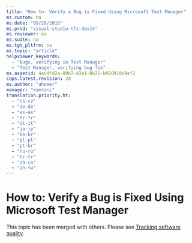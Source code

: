 ```yaml
---
title: "How to: Verify a Bug is Fixed Using Microsoft Test Manager"
ms.custom: na
ms.date: "09/28/2016"
ms.prod: "visual-studio-tfs-dev14"
ms.reviewer: na
ms.suite: na
ms.tgt_pltfrm: na
ms.topic: "article"
helpviewer_keywords: 
  - "bugs, verifying in Test Manager"
  - "Test Manager, verifying bug fix"
ms.assetid: 4ad4fd2a-89b7-43a1-8b21-b020910d9ef2
caps.latest.revision: 28
ms.author: "ahomer"
manager: "kamrani"
translation.priority.ht: 
  - "cs-cz"
  - "de-de"
  - "es-es"
  - "fr-fr"
  - "it-it"
  - "ja-jp"
  - "ko-kr"
  - "pl-pl"
  - "pt-br"
  - "ru-ru"
  - "tr-tr"
  - "zh-cn"
  - "zh-tw"
---
```

# How to: Verify a Bug is Fixed Using Microsoft Test Manager
This topic has been merged with others. Please see [Tracking software quality](../test/tracking-software-quality.md).